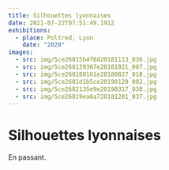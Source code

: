 ```yaml
---
title: Silhouettes lyonnaises
date: 2021-07-22T07:51:49.191Z
exhibitions:
  - place: Poltred, Lyon
    date: "2020"
images:
  - src: img/5ce26815b4f8d20181113_036.jpg
  - src: img/5ce268139367e20181021_007.jpg
  - src: img/5ce268108161e20180827_018.jpg
  - src: img/5ce2681d1b5ce20190120_002.jpg
  - src: img/5ce2682135e9e20190317_038.jpg
  - src: img/5ce26819ea6a720181201_037.jpg
---
```

# Silhouettes lyonnaises

En passant.